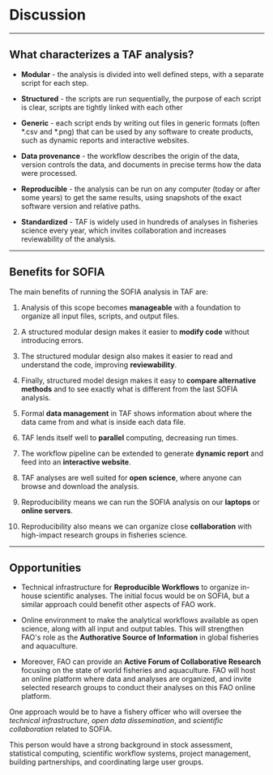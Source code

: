 # Discussion

---

## What characterizes a TAF analysis?

- **Modular** - the analysis is divided into well defined steps, with a separate
  script for each step.

- **Structured** - the scripts are run sequentially, the purpose of each script
  is clear, scripts are tightly linked with each other

- **Generic** - each script ends by writing out files in generic formats (often
  \*.csv and \*.png) that can be used by any software to create products, such
  as dynamic reports and interactive websites.

- **Data provenance** - the workflow describes the origin of the data, version
  controls the data, and documents in precise terms how the data were processed.

- **Reproducible** - the analysis can be run on any computer (today or after
  some years) to get the same results, using snapshots of the exact software
  version and relative paths.

- **Standardized** - TAF is widely used in hundreds of analyses in fisheries
  science every year, which invites collaboration and increases reviewability
  of the analysis.

---

## Benefits for SOFIA

The main benefits of running the SOFIA analysis in TAF are:

1. Analysis of this scope becomes **manageable** with a foundation to organize
   all input files, scripts, and output files.

2. A structured modular design makes it easier to **modify code** without
   introducing errors.

3. The structured modular design also makes it easier to read and understand the
   code, improving **reviewability**.

4. Finally, structured model design makes it easy to **compare alternative
   methods** and to see exactly what is different from the last SOFIA analysis.

5. Formal **data management** in TAF shows information about where the data came
   from and what is inside each data file.

6. TAF lends itself well to **parallel** computing, decreasing run times.

7. The workflow pipeline can be extended to generate **dynamic report** and feed
   into an **interactive website**.

8. TAF analyses are well suited for **open science**, where anyone can browse
   and download the analysis.

9. Reproducibility means we can run the SOFIA analysis on our **laptops** or
   **online servers**.

10. Reproducibility also means we can organize close **collaboration** with
    high-impact research groups in fisheries science.

---

## Opportunities

- Technical infrastructure for **Reproducible Workflows** to organize in-house
  scientific analyses. The initial focus would be on SOFIA, but a similar
  approach could benefit other aspects of FAO work.

- Online environment to make the analytical workflows available as open science,
  along with all input and output tables. This will strengthen FAO's role as the
  **Authorative Source of Information** in global fisheries and aquaculture.

- Moreover, FAO can provide an **Active Forum of Collaborative Research**
  focusing on the state of world fisheries and aquaculture. FAO will host an
  online platform where data and analyses are organized, and invite selected
  research groups to conduct their analyses on this FAO online platform.

One approach would be to have a fishery officer who will oversee the *technical
infrastructure*, *open data dissemination*, and *scientific collaboration*
related to SOFIA.

This person would have a strong background in stock assessment, statistical
computing, scientific workflow systems, project management, building
partnerships, and coordinating large user groups.
